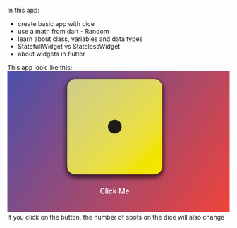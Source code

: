 In this app:
- create basic app with dice
- use a math from dart - Random
- learn about class, variables and data types
- StatefullWidget vs StatelessWidget
- about widgets in flutter

This app look like this:
![alt text](image.png)
If you click on the button, the number of spots on the dice will also change